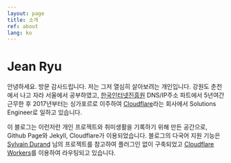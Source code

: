 ```yaml
---
layout: page
title: 소개
ref: about
lang: ko
---
```


# Jean Ryu

안녕하세요. 방문 감사드립니다. 저는 그저 열심히 살아보려는 개인입니다. 강원도 춘천에서 나고 자라 서울에서 공부하였고, [한국인터넷진흥원][krnic] DNS/IP주소 파트에서 5년여간 근무한 후 2017년부터는 싱가포르로 이주하여 [Cloudflare][cloudflare]라는 회사에서 Solutions Engineer로 일하고 있습니다.

이 블로그는 이런저런 개인 프로젝트와 취미생활을 기록하기 위해 만든 공간으로, Github Page와 Jekyll, Cloudflare가 이용되었습니다. 블로그의 다국어 지원 기능은 [Sylvain Durand][jekyll-multilingual] 님의 프로젝트를 참고하여 플러그인 없이 구축되었고 [Cloudflare Workers][cf-workers]를 이용하여 라우팅되고 있습니다.

[krnic]: https://krnic.or.kr/
[cloudflare]: https://www.cloudflare.com/ko-kr/
[cf-network]: https://www.cloudflare.com/network
[jekyll-multilingual]: https://www.sylvaindurand.org/making-jekyll-multilingual/
[cf-workers]: /cloudflare/workers/2020/04/20/country-redirect-ko.html